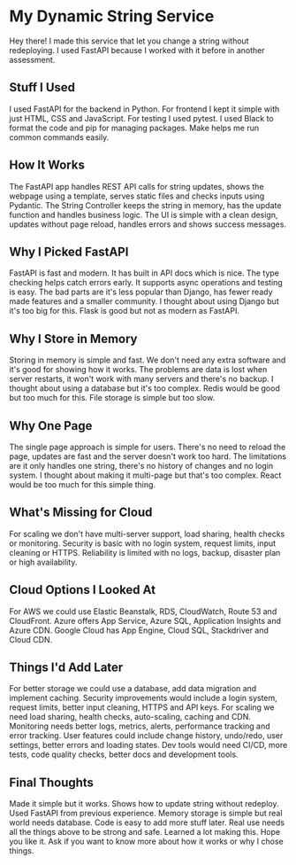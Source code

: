 # My Dynamic String Service

Hey there! I made this service that let you change a string without redeploying. I used FastAPI because I worked with it before in another assessment.

## Stuff I Used
I used FastAPI for the backend in Python. For frontend I kept it simple with just HTML, CSS and JavaScript. For testing I used pytest. I used Black to format the code and pip for managing packages. Make helps me run common commands easily.

## How It Works
The FastAPI app handles REST API calls for string updates, shows the webpage using a template, serves static files and checks inputs using Pydantic. The String Controller keeps the string in memory, has the update function and handles business logic. The UI is simple with a clean design, updates without page reload, handles errors and shows success messages.

## Why I Picked FastAPI
FastAPI is fast and modern. It has built in API docs which is nice. The type checking helps catch errors early. It supports async operations and testing is easy. The bad parts are it's less popular than Django, has fewer ready made features and a smaller community. I thought about using Django but it's too big for this. Flask is good but not as modern as FastAPI.

## Why I Store in Memory
Storing in memory is simple and fast. We don't need any extra software and it's good for showing how it works. The problems are data is lost when server restarts, it won't work with many servers and there's no backup. I thought about using a database but it's too complex. Redis would be good but too much for this. File storage is simple but too slow.

## Why One Page
The single page approach is simple for users. There's no need to reload the page, updates are fast and the server doesn't work too hard. The limitations are it only handles one string, there's no history of changes and no login system. I thought about making it multi-page but that's too complex. React would be too much for this simple thing.

## What's Missing for Cloud
For scaling we don't have multi-server support, load sharing, health checks or monitoring. Security is basic with no login system, request limits, input cleaning or HTTPS. Reliability is limited with no logs, backup, disaster plan or high availability.

## Cloud Options I Looked At
For AWS we could use Elastic Beanstalk, RDS, CloudWatch, Route 53 and CloudFront. Azure offers App Service, Azure SQL, Application Insights and Azure CDN. Google Cloud has App Engine, Cloud SQL, Stackdriver and Cloud CDN.

## Things I'd Add Later
For better storage we could use a database, add data migration and implement caching. Security improvements would include a login system, request limits, better input cleaning, HTTPS and API keys. For scaling we need load sharing, health checks, auto-scaling, caching and CDN. Monitoring needs better logs, metrics, alerts, performance tracking and error tracking. User features could include change history, undo/redo, user settings, better errors and loading states. Dev tools would need CI/CD, more tests, code quality checks, better docs and development tools.

## Final Thoughts
Made it simple but it works. Shows how to update string without redeploy. Used FastAPI from previous experience. Memory storage is simple but real world needs database. Code is easy to add more stuff later. Real use needs all the things above to be strong and safe. Learned a lot making this. Hope you like it. Ask if you want to know more about how it works or why I chose things. 